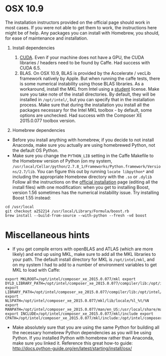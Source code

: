 # OSX 10.9

The installation instructors provided on the official page should work in most cases. If you were not able to get them to work, the instructions here might be of help. Any packages you can install with Homebrew, you should, for ease of maintenance and installation. 

1. Install dependencies

    1. [CUDA](https://developer.nvidia.com/cuda-downloads). Even if your machine does not have a GPU, the CUDA libraries / headers need to be found by Caffe. Had success with CUDA 6.5.
    2. BLAS. On OSX 10.9, BLAS is provided by the Accelerate / vecLib framework natively by Apple. But when running the caffe tests, there is some numerical instability using those BLAS libraries. As a workaround, install the MKL from Intel using a [student](https://software.intel.com/en-us/intel-education-offerings) license. Make sure you take note of the install directories. By default, they will be installed in `/opt/intel/`, but you can specify that in the installation process. Make sure that during the installation you install all the packages necessary for the Intel MKL toolbox - by default, some options are unchecked. Had success with the Composer XE 2015.0.077 toolbox version. 

2. Homebrew dependencies

* Before you install anything with homebrew, if you decide to not install Anaconda, make sure you actually are using homebrewed Python, not the default OS Python.
* Make sure you change the `PYTHON_LIB` setting in the Caffe Makefile to the Homebrew version of Python (on my system, `/usr/local/Cellar/python/2.7.8_1/Frameworks/Python.framework/Versions/2.7/lib`. You can figure this out by running `locate libpython*` and including the appropriate Homebrew directory with the `.so` or `.dylib`
Follow all the instructions on the [official installation](http://caffe.berkeleyvision.org/installation.html) page (editing all the install files) with one modification: when you get to installing Boost, version 1.56 sometimes has the numerical instability issue. Try installing Boost 1.55 instead: 

```
cd /usr/local
git checkout a252214 /usr/local/Library/Formula/boost.rb
brew install --build-from-source --with-python --fresh -vd boost
```

# Miscellaneous hints

* If you get compile errors with openBLAS and ATLAS (which are more likely) and end up using MKL, make sure to add all the MKL libraries to your path. The default install directory for MKL is `/opt/intel/mkl`, and on my system I had to add to a number of environment variables to get MKL to load with Caffe: 

```
export MKLROOT=/opt/intel/composer_xe_2015.0.077/mkl export DYLD_LIBRARY_PATH=/opt/intel/composer_xe_2015.0.077/compiler/lib:/opt/intel/composer_xe_2015.0.077/mkl/lib export LIBRARY_PATH=/opt/intel/composer_xe_2015.0.077/compiler/lib:/opt/intel/composer_xe_2015.0.077/mkl/lib export NLSPATH=/opt/intel/composer_xe_2015.0.077/mkl/lib/locale/%l_%t/%N export MANPATH=/opt/intel/composer_xe_2015.0.077/man/en_US:/usr/local/share/man:/usr/share/man:/opt/intel/man:/usr/texbin/man:$ export INCLUDE=/opt/intel/composer_xe_2015.0.077/mkl/include export CPATH=/opt/intel/composer_xe_2015.0.077/mkl/include:/opt/intel/composer_xe_2015.0.077/mkl/bin/intel64/mklvars_intel64.sh
```

* Make absolutely sure that you are using the same Python for building all the necessary homebrew Python dependencies as you will be using Python. If you installed Python with homebrew rather than Anaconda, make sure you linked it. Reference this great how-to guide: http://docs.python-guide.org/en/latest/starting/install/osx/